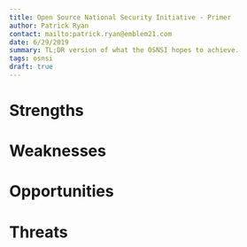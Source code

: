 ```yaml
---
title: Open Source National Security Initiative - Primer
author: Patrick Ryan
contact: mailto:patrick.ryan@emblem21.com
date: 6/29/2019
summary: TL;DR version of what the OSNSI hopes to achieve.
tags: osnsi
draft: true
---
```

# Strengths

# Weaknesses

# Opportunities

# Threats